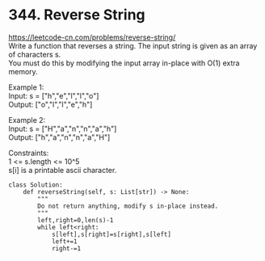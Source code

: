 # 344. Reverse String
https://leetcode-cn.com/problems/reverse-string/  
Write a function that reverses a string. The input string is given as an array of characters s.    
You must do this by modifying the input array in-place with O(1) extra memory.    

Example 1:  
Input: s = ["h","e","l","l","o"]  
Output: ["o","l","l","e","h"]  

Example 2:  
Input: s = ["H","a","n","n","a","h"]  
Output: ["h","a","n","n","a","H"]  

Constraints:  
1 <= s.length <= 10^5  
s[i] is a printable ascii character.  

``` python3
class Solution:
    def reverseString(self, s: List[str]) -> None:
        """
        Do not return anything, modify s in-place instead.
        """
        left,right=0,len(s)-1
        while left<right:
            s[left],s[right]=s[right],s[left]
            left+=1
            right-=1
```
